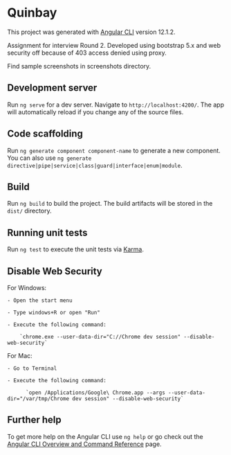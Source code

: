 # Quinbay

This project was generated with [Angular CLI](https://github.com/angular/angular-cli) version 12.1.2.

Assignment for interview Round 2. Developed using bootstrap 5.x and web security off because of 403 access denied using proxy.

Find sample screenshots in screenshots directory.

## Development server

Run `ng serve` for a dev server. Navigate to `http://localhost:4200/`. The app will automatically reload if you change any of the source files.

## Code scaffolding

Run `ng generate component component-name` to generate a new component. You can also use `ng generate directive|pipe|service|class|guard|interface|enum|module`.

## Build

Run `ng build` to build the project. The build artifacts will be stored in the `dist/` directory.

## Running unit tests

Run `ng test` to execute the unit tests via [Karma](https://karma-runner.github.io).

## Disable Web Security

For Windows:

    - Open the start menu

    - Type windows+R or open "Run"

    - Execute the following command:

        `chrome.exe --user-data-dir="C://Chrome dev session" --disable-web-security`

For Mac:

    - Go to Terminal

    - Execute the following command:

          `open /Applications/Google\ Chrome.app --args --user-data-dir="/var/tmp/Chrome dev session" --disable-web-security`




## Further help

To get more help on the Angular CLI use `ng help` or go check out the [Angular CLI Overview and Command Reference](https://angular.io/cli) page.
